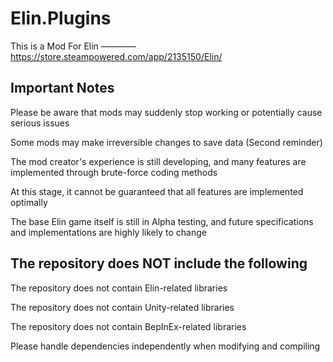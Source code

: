 # Elin.Plugins
This is a Mod For Elin ———— https://store.steampowered.com/app/2135150/Elin/



## Important Notes

Please be aware that mods may suddenly stop working or potentially cause serious issues

Some mods may make irreversible changes to save data (Second reminder)

The mod creator's experience is still developing, and many features are implemented through brute-force coding methods

At this stage, it cannot be guaranteed that all features are implemented optimally

The base Elin game itself is still in Alpha testing, and future specifications and implementations are highly likely to change

## The repository does NOT include the following

The repository does not contain Elin-related libraries

The repository does not contain Unity-related libraries

The repository does not contain BepInEx-related libraries

Please handle dependencies independently when modifying and compiling
